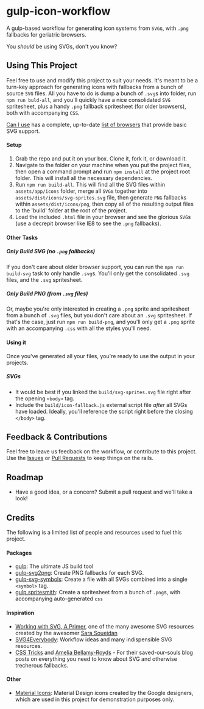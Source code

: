 # gulp-icon-workflow
A gulp-based workflow for generating icon systems from `SVG`s, with `.png` fallbacks for geriatric browsers.

You *should* be using SVGs, don't you know?

## Using This Project

Feel free to use and modify this project to suit your needs. It's meant to be a turn-key approach for generating icons with fallbacks from a bunch of source `SVG` files. All you have to do is dump a bunch of `.svg`s into folder, run `npm run buld-all`, and you'll quickly have a nice consolidated `SVG` spritesheet, plus a handy `.png` fallback spritesheet (for older browsers), both with accompanying `CSS`.

[Can I use](http://caniuse.com/) has a complete, up-to-date [list of browsers](http://caniuse.com/#feat=svg) that provide basic SVG support.

#### Setup

1. Grab the repo and put it on your box. Clone it, fork it, or download it.
2. Navigate to the folder on your machine when you put the project files, then open a command prompt and run `npm install` at the project root folder. This will install all the necessary dependencies.
3. Run `npm run build-all`. This will find all the SVG files within `assets/app/icons` folder, merge all `SVG`s together into `assets/dist/icons/svg-sprites.svg` file, then generate `PNG` fallbacks within `assets/dist/icons/png`, then copy all of the resulting output files to the 'build' folder at the root of the project.
4. Load the included `.html` file in your browser and see the glorious `SVG`s (use a decrepit browser like IE8 to see the `.png` fallbacks).

#### Other Tasks

##### Only Build SVG (no `.png` fallbacks)
If you don't care about older browser support, you can run the `npm run build-svg` task to only handle `.svg`s. You'll only get the consolidated `.svg` files, and the `.svg` spritesheet.

##### Only Build PNG (from `.svg` files)
Or, maybe you're only interested in creating a `.png` sprite and spritesheet from a bunch of `.svg` files, but you don't care about an `.svg` spritesheet. If that's the case, just run `npm run build-png`, and you'll only get a `.png` sprite with an accompanying `.css` with all the styles you'll need.

#### Using it

Once you've generated all your files, you're ready to use the output in your projects.

##### SVGs
- It would be best if you linked the `build/svg-sprites.svg` file right after the opening `<body>` tag.
- Include the `build/icon-fallback.js` external script file *after* all SVGs have loaded. Ideally, you'll reference the script right before the closing `</body>` tag.

## Feedback & Contributions

Feel free to leave us feedback on the workflow, or contribute to this project. Use the [Issues](https://github.com/onenorth/icon-workflow/issues) or [Pull Requests](https://github.com/onenorth/icon-workflow/pulls) to keep things on the rails.

## Roadmap

- Have a good idea, or a concern? Submit a pull request and we'll take a look!

## Credits

The following is a limited list of people and resources used to fuel this project.

#### Packages
- [gulp](https://github.com/gulpjs/gulp): The ultimate JS build tool
- [gulp-svg2png](https://github.com/akoenig/gulp-svg2png): Create PNG fallbacks for each SVG.
- [gulp-svg-symbols](https://github.com/Hiswe/gulp-svg-symbols): Create a file with all SVGs combined into a single `<symbol>` tag.
- [gulp.spritesmith](https://github.com/twolfson/gulp.spritesmith): Create a spritesheet from a bunch of `.png`s, with accompanying auto-generated `css`

#### Inspiration
- [Working with SVG, A Primer](http://slides.com/sarasoueidan/working-with-svg-a-primer#/), one of the many awesome SVG resources created by the awesomer [Sara Soueidan](https://sarasoueidan.com/)
- [SVG4Everybody](https://github.com/jonathantneal/svg4everybody): Workflow ideas and many indispensible SVG resources.
- [CSS Tricks](https://css-tricks.com/svg-sprites-use-better-icon-fonts/) and [Amelia Bellamy-Royds](https://css-tricks.com/a-complete-guide-to-svg-fallbacks/) - For their saved-our-souls blog posts on everything you need to know about SVG and otherwise trecherous fallbacks.

#### Other
- [Material Icons](https://design.google.com/icons): Material Design icons created by the Google designers, which are used in this project for demonstration purposes only.
